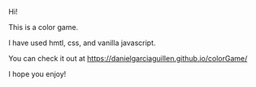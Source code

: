 Hi!

This is a color game.

I have used hmtl, css, and vanilla javascript.

You can check it out at https://danielgarciaguillen.github.io/colorGame/

I hope you enjoy!
